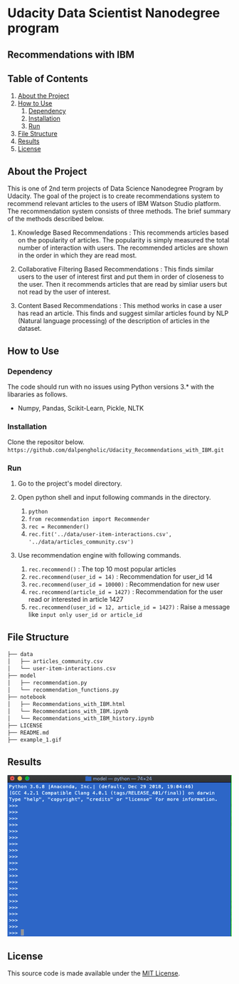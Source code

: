 # Udacity Data Scientist Nanodegree program

## Recommendations with IBM

## Table of Contents

1. [About the Project](#about_the_project)
2. [How to Use](#how_to_use)
   1. [Dependency](#dependency)
   2. [Installation](#installation)
   3. [Run](#run)
3. [File Structure](#file_structure)
4. [Results](#results)
5. [License](#license)

<a name="about_the_project"></a>
## About the Project

This is one of 2nd term projects of Data Science Nanodegree Program by Udacity. The goal of the project is to create recommendations system to recommend relevant articles to the users of IBM Watson Studio platform. The recommendation system consists of three methods. The brief summary of the methods described below.

1. Knowledge Based Recommendations : This recommends articles based on the popularity of articles. The popularity is simply measured the total number of interaction with users. The recommended articles are shown in the order in which they are read most.

2. Collaborative Filtering Based Recommendations : This finds similar users to the user of interest first and put them in order of closeness to the user. Then it recommends articles that are read by simliar users but not read by the user of interest.

3. Content Based Recommendations : This method works in case a user has read an article. This finds and suggest similar articles found by NLP (Natural language processing) of the description of articles in the dataset.


<a name="how_to_use"></a>
## How to Use

<a name="dependency"></a>
### Dependency

The code should run with no issues using Python versions 3.\* with the libararies as follows.

- Numpy, Pandas, Scikit-Learn, Pickle, NLTK

<a name="installation"></a>
### Installation

Clone the repositor below.
`https://github.com/dalpengholic/Udacity_Recommendations_with_IBM.git`

<a name="run"></a>
### Run
1.  Go to the project's model directory.

2.  Open python shell and input following commands in the directory.
    1. `python`
    2. `from recommendation import Recommender`
    3. `rec = Recommender()`
    4. `rec.fit('../data/user-item-interactions.csv', '../data/articles_community.csv')`
    
3.  Use recommendation engine with following commands.
    1. `rec.recommend()` : The top 10 most popular articles
    2. `rec.recommend(user_id = 14)` : Recommendation for user_id 14
    3. `rec.recommend(user_id = 10000)` : Recommendation for new user
    4. `rec.recommend(article_id = 1427)` : Recommendation for the user read or interested in article 1427
    5. `rec.recommend(user_id = 12, article_id = 1427)` : Raise a message like `input only user_id or article_id`

    

<a name="file_structure"></a>
## File Structure

```
├── data
│   ├── articles_community.csv
│   └── user-item-interactions.csv
├── model
│   ├── recommendation.py
│   └── recommendation_functions.py
├── notebook
│   ├── Recommendations_with_IBM.html
│   └── Recommendations_with_IBM.ipynb
│   └── Recommendations_with_IBM_history.ipynb
├── LICENSE
├── README.md
├── example_1.gif
```

<a name="results"></a>
## Results
![Python shell](https://github.com/dalpengholic/Udacity_Recommendations_with_IBM/blob/master/example_1.gif)


<a name="license"></a>
## License

This source code is made available under the [MIT License](https://github.com/dalpengholic/Udacity_Recommendations_with_IBM/blob/master/LICENSE).
